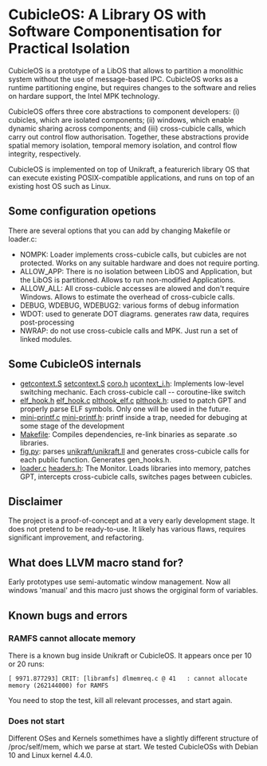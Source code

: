 #  CubicleOS: A Library OS with Software Componentisation for Practical Isolation

CubicleOS is a prototype of a LibOS that allows to partition a monolithic system without the use of message-based IPC.
CubicleOS works as a runtime partitioning engine, but requires changes to the software and relies on hardare support, the Intel MPK technology.

CubicleOS offers three core abstractions to component developers: (i) cubicles, which are isolated components; (ii) windows,
which enable dynamic sharing across components; and (iii) cross-cubicle calls, which carry out control flow authorisation.
Together, these abstractions provide spatial memory isolation, temporal memory isolation, and control flow integrity, respectively.

CubicleOS is implemented on top of Unikraft, a featurerich library OS that can execute existing POSIX-compatible applications,
and runs on top of an existing host OS such as Linux.


## Some configuration opetions

There are several options that you can add by changing Makefile or loader.c:
* NOMPK: Loader implements cross-cubicle calls, but cubicles are not protected. Works on any suitable hardware and does not require porting.
* ALLOW_APP: There is no isolation between LibOS and Application, but the LibOS is partitioned. Allows to run non-modified Applications.
* ALLOW_ALL: All cross-cubicle accesses are alowed and don't require Windows. Allows to estimate the overhead of cross-cubicle calls.
* DEBUG, WDEBUG, WDEBUG2: various forms of debug information
* WDOT: used to generate DOT diagrams. generates raw data, requires post-processing
* NWRAP: do not use cross-cubicle calls and MPK. Just run a set of linked modules.


## Some CubicleOS internals

* [getcontext.S](CubicleOS/kernel/getcontext.S) [setcontext.S](CubicleOS/kernel/setcontext.S) [coro.h](CubicleOS/kernel/coro.h) [ucontext_i.h](CubicleOS/kernel/ucontext_i.h): Implements low-level switching mechanic. Each cross-cubicle call -- coroutine-like switch
* [elf_hook.h](CubicleOS/kernel/elf_hook.h) [elf_hook.c](CubicleOS/kernel/elf_hook.c) [plthook_elf.c](CubicleOS/kernel/plthook_elf.c)  [plthook.h](CubicleOS/kernel/): used to patch GPT and properly parse ELF symbols. Only one will be used in the future.
* [mini-printf.c](CubicleOS/kernel/mini-printf.c) [mini-printf.h](CubicleOS/kernel/mini-printf.h): printf inside a trap, needed for debuging at some stage of the development
* [Makefile](CubicleOS/kernel/Makefile): Compiles dependencies, re-link binaries as separate .so libraries.
* [fig.py](CubicleOS/kernel/fig.py): parses [unikraft/unikraft.ll](CubicleOS/unikraft/unikraft.ll) and generates cross-cubicle calls for each public function. Generates gen_hooks.h.
* [loader.c](CubicleOS/kernel/loader.c) [headers.h](CubicleOS/kernel/headers.h): The Monitor. Loads libraries into memory, patches GPT, intercepts cross-cubicle calls, switches pages between cubicles.
  
## Disclaimer

The project is a proof-of-concept and at a very early development stage. It does not pretend to be ready-to-use. It likely has various flaws, requires significant improvement, and refactoring.

## What does LLVM macro stand for?

Early prototypes use semi-automatic window management. Now all windows 'manual' and this macro just shows the orgiginal form of variables.

## Known bugs and errors

### RAMFS cannot allocate memory

There is a known bug inside Unikraft or CubicleOS. It appears once per 10 or 20 runs:
```
[ 9971.877293] CRIT: [libramfs] dlmemreq.c @ 41   : cannot allocate memory (262144000) for RAMFS 
```

You need to stop the test, kill all relevant processes, and start again.

### Does not start 

Different OSes and Kernels somethimes have a slightly different structure of /proc/self/mem, which we parse at start.
We tested CubicleOSs with Debian 10 and Linux kernel 4.4.0. 